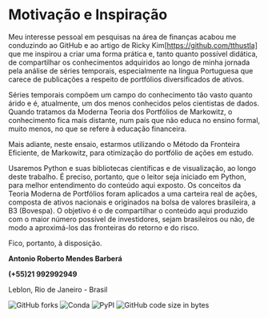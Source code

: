 # Motivação e Inspiração

Meu interesse pessoal em pesquisas na área de finanças acabou me conduzindo ao GitHub e ao artigo de Ricky Kim[https://github.com/tthustla] que me inspirou a criar uma forma prática e, tanto quanto possível didática, de compartilhar os conhecimentos adquiridos ao longo de minha jornada pela análise de séries temporais, especialmente na língua Portuguesa que carece de publicações a respeito de portfólios diversificados de ativos.

Séries temporais compõem um campo do conhecimento tão vasto quanto árido e é, atualmente, um dos menos conhecidos pelos cientistas de dados. Quando tratamos da Moderna Teoria dos Portfólios de Markowitz, o conhecimento fica mais distante, num país que não educa no ensino formal, muito menos, no que se refere à educação financeira. 

Mais adiante, neste ensaio, estarmos utilizando o Método da Fronteira Eficiente, de Markowitz, para otimização do portfólio de ações em estudo.

Usaremos Python e suas bibliotecas científicas e de visualização, ao longo deste trabalho. É preciso, portanto, que o leitor seja iniciado em Python, para melhor entendimento do conteúdo aqui exposto.  Os conceitos da Teoria Moderna de Portfólios foram aplicados a uma carteira real de ações, composta de ativos nacionais e originados na bolsa de valores brasileira, a B3 (Bovespa). O objetivo é o de compartilhar o conteúdo aqui produzido com o maior número possível de investidores, sejam brasileiros ou não, de modo a aproximá-los das fronteiras do retorno e do risco.

Fico, portanto, à disposição.

**Antonio Roberto Mendes Barberá**

**(+55)21 992992949**

Leblon, Rio de Janeiro - Brasil

![GitHub forks](https://img.shields.io/github/forks/arbarbera/Curricula-Processing-Resumes?color=%2327FF01&label=Forks&logo=GITHUB&logoColor=%2327FF01&style=plastic)
![Conda](https://img.shields.io/conda/v/conda-forge/python?color=%2301FFF3&label=conda&logo=ANACONDA&logoColor=%2301FFF3&style=plastic)
![PyPI](https://img.shields.io/pypi/v/nine?color=%2323B8F9%20&logo=PyPI&logoColor=%2323B8F9%20&style=plastic)
![GitHub code size in bytes](https://img.shields.io/github/languages/code-size/arbarbera/Curricula-Processing-Resumes?color=%23FFC300&logo=GITHUB&logoColor=%23FFC300&style=plastic)
